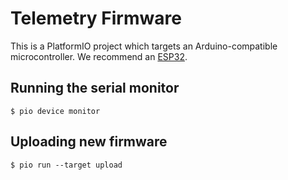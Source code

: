 # Telemetry Firmware

This is a PlatformIO project which targets an Arduino-compatible microcontroller.
We recommend an [ESP32](https://www.adafruit.com/product/3405).

## Running the serial monitor

```
$ pio device monitor
```

## Uploading new firmware

```
$ pio run --target upload
```
